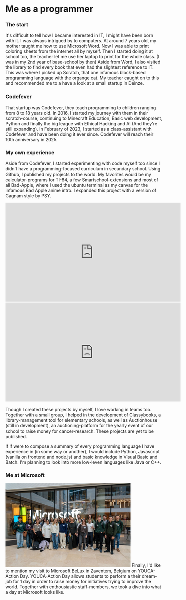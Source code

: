 # Me as a programmer

### The start

It's difficult to tell how I became interested in IT, I might have been born with it. I was always intrigued by to computers. At around 7 years old, my mother taught me how to use Microsoft Word. Now I was able to print coloring sheets from the internet all by myself. Then I started doing it at school too, the teacher let me use her laptop to print for the whole class. (I was in my 2nd year of base-school by then) Aside from Word, I also visited the library to find every book that even had the slightest reference to IT. This was where I picked up Scratch, that one infamous block-based programming language with the organge cat. My teacher caught on to this and recommended me to a have a look at a small startup in Deinze.

### Codefever

That startup was Codefever, they teach programming to children ranging from 8 to 18 years old. In 2016, I started my journey with them in their scratch-course, continuing to Minecraft Education, Basic web development, Python and finally the big league with Ethical Hacking and AI (And they're still expanding). In February of 2023, I started as a class-assistant with Codefever and have been doing it ever since. Codefever will reach their 10th anniversary in 2025.

### My own experience

Aside from Codefever, I started experimenting with code myself too since I didn't have a programming-focused curriculum in secundary school. Using Github, I published my projects to the world. My favorites would be my calculator-programs for TI-84, a few Smartschool-extensions and most of all Bad-Apple, where I used the ubuntu terminal as my canvas for the infamous Bad Apple anime intro. I expanded this project with a version of Gagnam style by PSY.

<div class="photoline">
<iframe width="560" height="315" src="https://www.youtube.com/embed/UXCW4gyiFq8?si=1Un1fUO1NKg_NMHs" title="YouTube video player" frameborder="0" allow="accelerometer; autoplay; clipboard-write; encrypted-media; gyroscope; picture-in-picture; web-share" referrerpolicy="strict-origin-when-cross-origin" allowfullscreen></iframe>
<iframe width="560" height="315" src="https://www.youtube.com/embed/puZ4wyE-qTk?si=LqnxHYVNm9x8pmqW" title="YouTube video player" frameborder="0" allow="accelerometer; autoplay; clipboard-write; encrypted-media; gyroscope; picture-in-picture; web-share" referrerpolicy="strict-origin-when-cross-origin" allowfullscreen></iframe>
</div>

Though I created these projects by myself, I love working in teams too. Together with a small group, I helped in the development of Classybooks, a library-management tool for elementary schools, as well as Auctionhouse (still in development), an auctioning-platform for the yearly event of our school to raise money for cancer-research. These projects are yet to be published.

If if were to compose a summary of every programming language I have experience in (in some way or another), I would include Python, Javascript (vanilla on frontend and node.js) and basic knowledge in Visual Basic and Batch. I'm planning to look into more low-leven languages like Java or C++.

### Me at Microsoft

<img src="./media/textimages/microsoft.jpg" alt="Me at Microsoft BeLux" width=400/> Finally, I'd like to mention my visit to Microsoft BeLux in Zaventem, Belgium on YOUCA-Action Day. YOUCA-Action Day allows students to perform a their dream-job for 1 day in order to raise money for initiatives trying to improve the world. Together with enthousiastic staff-members, we took a dive into what a day at Microsoft looks like.